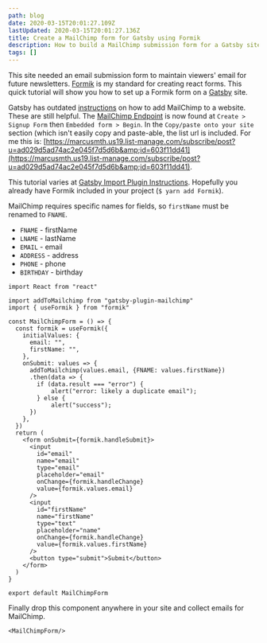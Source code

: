 ```yaml
---
path: blog
date: 2020-03-15T20:01:27.109Z
lastUpdated: 2020-03-15T20:01:27.136Z
title: Create a MailChimp form for Gatsby using Formik
description: How to build a MailChimp submission form for a Gatsby site using Formik
tags: []
---
```

This site needed an email submission form to maintain viewers' email for future newsletters. [Formik](https://jaredpalmer.com/formik) is my standard for creating react forms. This quick tutorial will show you how to set up a Formik form on a [Gatsby](https://www.gatsbyjs.org/) site.

Gatsby has outdated [instructions](https://www.gatsbyjs.org/packages/gatsby-plugin-mailchimp/) on how to add MailChimp to a website. These are still helpful. The [MailChimp Endpoint](https://www.gatsbyjs.org/packages/gatsby-plugin-mailchimp/#mailchimp-endpoint) is now found at `Create > Signup Form` then `Embedded form > Begin`. In the `Copy/paste onto your site` section (which isn't easily copy and paste-able, the list url is included. For me this is: [https://marcusmth.us19.list-manage.com/subscribe/post?u=ad029d5ad74ac2e045f7d5d6b&amp;id=603f11dd41](https://marcusmth.us19.list-manage.com/subscribe/post?u=ad029d5ad74ac2e045f7d5d6b&amp;id=603f11dd41).

This tutorial varies at [Gatsby Import Plugin Instructions](https://www.gatsbyjs.org/packages/gatsby-plugin-mailchimp/#gatsby-import-plugin-instructions). Hopefully you already have Formik included in your project (`$ yarn add Formik`).

MailChimp requires specific names for fields, so `firstName` must be renamed to `FNAME`.

* `FNAME` - firstName
* `LNAME` - lastName
* `EMAIL` - email
* `ADDRESS` - address
* `PHONE` - phone
* `BIRTHDAY` - birthday

```
import React from "react"

import addToMailchimp from "gatsby-plugin-mailchimp"
import { useFormik } from "formik"

const MailChimpForm = () => {
  const formik = useFormik({
    initialValues: {
      email: "",
      firstName: "",
    },
    onSubmit: values => {
      addToMailchimp(values.email, {FNAME: values.firstName})
      .then(data => {
        if (data.result === "error") {
            alert("error: likely a duplicate email");
        } else {
            alert("success");
      })
    },
  })
  return (
    <form onSubmit={formik.handleSubmit}>
      <input
        id="email"
        name="email"
        type="email"
        placeholder="email"
        onChange={formik.handleChange}
        value={formik.values.email}
      />
      <input
        id="firstName"
        name="firstName"
        type="text"
        placeholder="name"
        onChange={formik.handleChange}
        value={formik.values.firstName}
      />
      <button type="submit">Submit</button>
    </form>
  )
}

export default MailChimpForm
```

Finally drop this component anywhere in your site and collect emails for MailChimp.

`<MailChimpForm/>`
